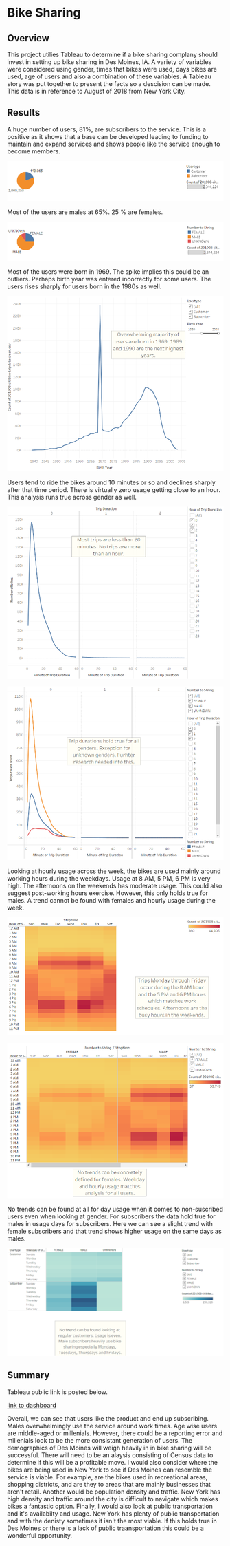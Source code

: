 # Bike Sharing
## Overview
  This project utilies Tableau to determine if a bike sharing complany should invest in setting up bike sharing in Des Moines, IA. A variety of variables were considered using gender, times that bikes were used, days bikes are used, age of users and also a combination of these variables. A Tableau story was put together to present the facts so a descision can be made. This data is in reference to August of 2018 from New York City.
  ## Results
A huge number of users, 81%, are subscribers to the service. This is a positive as it shows that a base can be developed leading to funding to maintain and expand services and shows people like the service enough to become members.
    
![User type](resources/User_type.png)
    
Most of the users are males at 65%. 25 % are females.
    
![Gender breakdown](resources/Gender.png)
    
Most of the users were born in 1969. The spike implies this could be an outliers. Perhaps birth year was entered incorrectly for some users. The users rises sharply for users born in the 1980s as well.
    
![Age breakdown](resources/User_birth.png)
    
Users tend to ride the bikes around 10 minutes or so and declines sharply after that time period. There is virtually zero usage getting close to an hour. This analysis runs true across gender as well.
    
![User duration](resources/duration.png)

![Duration by gender](resources/duration_gender.png)
    
Looking at hourly usage across the week, the bikes are used mainly around working hours during the weekdays. Usage at 8 AM, 5 PM, 6 PM is very high. The afternoons on the weekends has moderate usage. This could also suggest post-working hours exercise. However, this only holds true for males. A trend cannot be found with females and hourly usage during the week.
    
![Usage per hour by day](resources/Day_hour.png)   

![Usage per hour by day by gender](resources/Gender_hour_day.png)
    
No trends can be found at all for day usage when it comes to non-suscribed users even when looking at gender. For subscribers the data hold true for males in usage days for subscribers. Here we can see a slight trend with female subscribers and that trend shows higher usage on the same days as males.
    
![Weekday usage by gender](resources/Gender_weekday.png)
    
  ## Summary
Tableau public link is posted below.

[link to dashboard](https://public.tableau.com/views/Bikesharing_16387606767810/DesMoinesBikesharingstory?:language=en-US&:display_count=n&:origin=viz_share_link)

Overall, we can see that users like the product and end up subscribing. Males overwhelmingly use the service around work times. Age wise users are middle-aged or millenials. However, there could be a reporting error and millenials look to be the more consistant generation of users. The demographics of Des Moines will weigh heavily in in bike sharing will be successful. There will need to be an alaysis consisting of Census data to determine if this will be a profitable move. I would also consider where the bikes are being used in New York to see if Des Moines can resemble the service is viable. For example, are the bikes used in recreational areas, shopping districts, and are they to areas that are mainly businesses that aren't retail. Another would be population density and traffic. New York has high density and traffic around the city is difficult to navigate which makes bikes a fantastic option. Finally, I would also look at public transportation and it's availabilty and usage. New York has plenty of public transportation and with the denisty sometimes it isn't the most viable. If this holds true in Des Moines or there is a lack of public traansportation this could be a wonderful opportunity.
